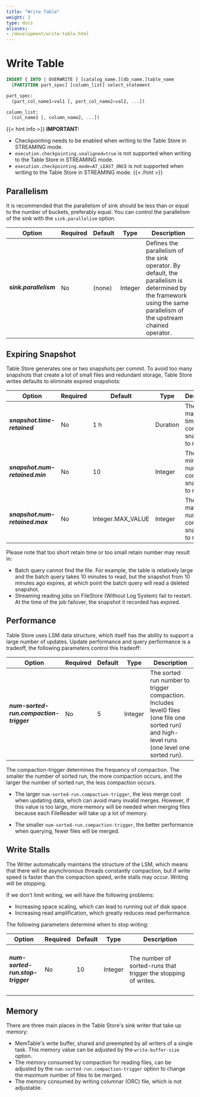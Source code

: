 ```yaml
---
title: "Write Table"
weight: 3
type: docs
aliases:
- /development/write-table.html
---
```

<!--
Licensed to the Apache Software Foundation (ASF) under one
or more contributor license agreements.  See the NOTICE file
distributed with this work for additional information
regarding copyright ownership.  The ASF licenses this file
to you under the Apache License, Version 2.0 (the
"License"); you may not use this file except in compliance
with the License.  You may obtain a copy of the License at

  http://www.apache.org/licenses/LICENSE-2.0

Unless required by applicable law or agreed to in writing,
software distributed under the License is distributed on an
"AS IS" BASIS, WITHOUT WARRANTIES OR CONDITIONS OF ANY
KIND, either express or implied.  See the License for the
specific language governing permissions and limitations
under the License.
-->

# Write Table

```sql
INSERT { INTO | OVERWRITE } [catalog_name.][db_name.]table_name
  [PARTITION part_spec] [column_list] select_statement

part_spec:
  (part_col_name1=val1 [, part_col_name2=val2, ...])

column_list:
  (col_name1 [, column_name2, ...])
```

{{< hint info >}}
__IMPORTANT:__ 
- Checkpointing needs to be enabled when writing to the Table Store in STREAMING mode.
- `execution.checkpointing.unaligned=true` is not supported when writing to the Table Store in STREAMING mode.
- `execution.checkpointing.mode=AT_LEAST_ONCE` is not supported when writing to the Table Store in STREAMING mode.
{{< /hint >}}

## Parallelism

It is recommended that the parallelism of sink should be less than or
equal to the number of buckets, preferably equal. You can control the
parallelism of the sink with the `sink.parallelism` option.

<table class="table table-bordered">
    <thead>
    <tr>
      <th class="text-left" style="width: 20%">Option</th>
      <th class="text-left" style="width: 5%">Required</th>
      <th class="text-left" style="width: 5%">Default</th>
      <th class="text-left" style="width: 10%">Type</th>
      <th class="text-left" style="width: 60%">Description</th>
    </tr>
    </thead>
    <tbody>
    <tr>
      <td><h5>sink.parallelism</h5></td>
      <td>No</td>
      <td style="word-wrap: break-word;">(none)</td>
      <td>Integer</td>
      <td>Defines the parallelism of the sink operator. By default, the parallelism is determined by the framework using the same parallelism of the upstream chained operator.</td>
    </tr>
    </tbody>
</table>

## Expiring Snapshot

Table Store generates one or two snapshots per commit. To avoid too many snapshots 
that create a lot of small files and redundant storage, Table Store writes defaults
to eliminate expired snapshots:

<table class="table table-bordered">
    <thead>
    <tr>
      <th class="text-left" style="width: 20%">Option</th>
      <th class="text-left" style="width: 5%">Required</th>
      <th class="text-left" style="width: 5%">Default</th>
      <th class="text-left" style="width: 10%">Type</th>
      <th class="text-left" style="width: 60%">Description</th>
    </tr>
    </thead>
    <tbody>
    <tr>
      <td><h5>snapshot.time-retained</h5></td>
      <td>No</td>
      <td style="word-wrap: break-word;">1 h</td>
      <td>Duration</td>
      <td>The maximum time of completed snapshots to retain.</td>
    </tr>
    <tr>
      <td><h5>snapshot.num-retained.min</h5></td>
      <td>No</td>
      <td style="word-wrap: break-word;">10</td>
      <td>Integer</td>
      <td>The minimum number of completed snapshots to retain.</td>
    </tr>
    <tr>
      <td><h5>snapshot.num-retained.max</h5></td>
      <td>No</td>
      <td style="word-wrap: break-word;">Integer.MAX_VALUE</td>
      <td>Integer</td>
      <td>The maximum number of completed snapshots to retain.</td>
    </tr>
    </tbody>
</table>

Please note that too short retain time or too small retain number may result in:
- Batch query cannot find the file. For example, the table is relatively large and
  the batch query takes 10 minutes to read, but the snapshot from 10 minutes ago
  expires, at which point the batch query will read a deleted snapshot.
- Streaming reading jobs on FileStore (Without Log System) fail to restart. At the
  time of the job failover, the snapshot it recorded has expired.

## Performance

Table Store uses LSM data structure, which itself has the ability to support a large
number of updates. Update performance and query performance is a tradeoff, the
following parameters control this tradeoff:

<table class="table table-bordered">
    <thead>
    <tr>
      <th class="text-left" style="width: 20%">Option</th>
      <th class="text-left" style="width: 5%">Required</th>
      <th class="text-left" style="width: 5%">Default</th>
      <th class="text-left" style="width: 10%">Type</th>
      <th class="text-left" style="width: 60%">Description</th>
    </tr>
    </thead>
    <tbody>
    <tr>
      <td><h5>num-sorted-run.compaction-trigger</h5></td>
      <td>No</td>
      <td style="word-wrap: break-word;">5</td>
      <td>Integer</td>
      <td>The sorted run number to trigger compaction. Includes level0 files (one file one sorted run) and high-level runs (one level one sorted run).</td>
    </tr>
    </tbody>
</table>

The compaction-trigger determines the frequency of compaction. The smaller the number of
sorted run, the more compaction occurs, and the larger the number of sorted run, the less compaction occurs.

- The larger `num-sorted-run.compaction-trigger`, the less merge cost when updating data, which
  can avoid many invalid merges. However, if this value is too large, more memory 
  will be needed when merging files because each FileReader will take up a lot of
  memory.

- The smaller `num-sorted-run.compaction-trigger`, the better performance when querying, fewer
  files will be merged.

## Write Stalls

The Writer automatically maintains the structure of the LSM, which means that there
will be asynchronous threads constantly compaction, but if write speed is faster than the
compaction speed, write stalls may occur. Writing will be stopping.

If we don't limit writing, we will have the following problems:
- Increasing space scaling, which can lead to running out of disk space.
- Increasing read amplification, which greatly reduces read performance.

The following parameters determine when to stop writing:

<table class="table table-bordered">
    <thead>
    <tr>
      <th class="text-left" style="width: 20%">Option</th>
      <th class="text-left" style="width: 5%">Required</th>
      <th class="text-left" style="width: 5%">Default</th>
      <th class="text-left" style="width: 10%">Type</th>
      <th class="text-left" style="width: 60%">Description</th>
    </tr>
    </thead>
    <tbody>
    <tr>
      <td><h5>num-sorted-run.stop-trigger</h5></td>
      <td>No</td>
      <td style="word-wrap: break-word;">10</td>
      <td>Integer</td>
      <td>The number of sorted-runs that trigger the stopping of writes.</td>
    </tr>
    </tbody>
</table>

## Memory

There are three main places in the Table Store's sink writer that take up memory:
- MemTable's write buffer, shared and preempted by all writers of a single task.
  This memory value can be adjusted by the `write-buffer-size` option.
- The memory consumed by compaction for reading files, can be adjusted by the
  `num-sorted-run.compaction-trigger` option to change the maximum number of files to be merged.
- The memory consumed by writing columnar (ORC) file, which is not adjustable.
